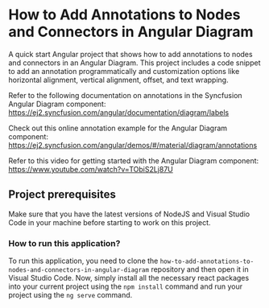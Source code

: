 # How to Add Annotations to Nodes and Connectors in Angular Diagram 

A quick start Angular project that shows how to add annotations to nodes and connectors in an Angular Diagram. This project includes a code snippet to add an annotation programmatically and customization options like horizontal alignment, vertical alignment, offset, and text wrapping.

Refer to the following documentation on annotations in the Syncfusion Angular Diagram component: 
https://ej2.syncfusion.com/angular/documentation/diagram/labels 

Check out this online annotation example for the Angular Diagram component: 
https://ej2.syncfusion.com/angular/demos/#/material/diagram/annotations 

Refer to this video for getting started with the Angular Diagram component:
https://www.youtube.com/watch?v=TObiS2Lj87U 

## Project prerequisites

Make sure that you have the latest versions of NodeJS and Visual Studio Code in your machine before starting to work on this project.

### How to run this application?

To run this application, you need to clone the `how-to-add-annotations-to-nodes-and-connectors-in-angular-diagram` repository and then open it in Visual Studio Code. Now, simply install all the necessary react packages into your current project using the `npm install` command and run your project using the `ng serve` command.
